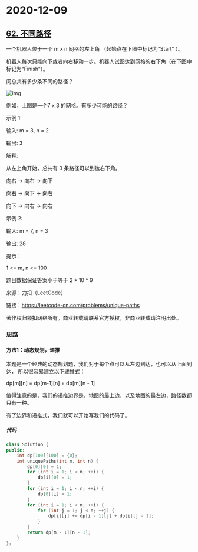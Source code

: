 # 2020-12-09

## [62. 不同路径](https://leetcode-cn.com/problems/unique-paths/)



一个机器人位于一个 m x n 网格的左上角 （起始点在下图中标记为“Start” ）。

机器人每次只能向下或者向右移动一步。机器人试图达到网格的右下角（在下图中标记为“Finish”）。

问总共有多少条不同的路径？

![img](https://gitee.com/long_kejie/image/raw/master/robot_maze.png)

例如，上图是一个7 x 3 的网格。有多少可能的路径？

示例 1:

输入: m = 3, n = 2

输出: 3

解释:

从左上角开始，总共有 3 条路径可以到达右下角。

向右 -> 向右 -> 向下

向右 -> 向下 -> 向右

向下 -> 向右 -> 向右

示例 2:

输入: m = 7, n = 3

输出: 28

提示：

1 <= m, n <= 100

题目数据保证答案小于等于 2 * 10 ^ 9

来源：力扣（LeetCode）

链接：https://leetcode-cn.com/problems/unique-paths

著作权归领扣网络所有。商业转载请联系官方授权，非商业转载请注明出处。



### 思路

#### 方法1：动态规划，递推



本题是一个经典的动态规划题，我们对于每个点可以从左边到达，也可以从上面到达， 所以很容易建立以下递推式：

dp\[m][n] = dp\[m-1][n] + dp\[m][n - 1]

值得注意的是，我们的递推边界是，地图的最上边，以及地图的最左边，路径数都只有一种。

有了边界和递推式，我们就可以开始写我们的代码了。

##### 代码

```cpp
class Solution {
public:
    int dp[100][100] = {0};
    int uniquePaths(int m, int n) {
        dp[0][0] = 1;
        for (int i = 1; i < m; ++i) {
            dp[i][0] = 1;
        }
        for (int i = 1; i < n; ++i) {
            dp[0][i] = 1;
        }
        for (int i = 1; i < m; ++i) {
            for (int j = 1; j < n; ++j) {
                dp[i][j] += dp[i - 1][j] + dp[i][j - 1];
            }
        }
        return dp[m - 1][n - 1];
    }
};
```

